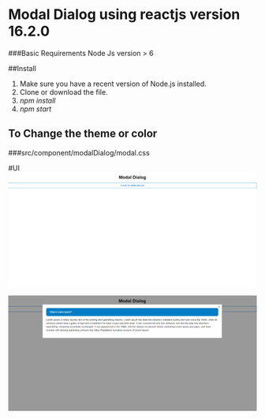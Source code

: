 # Modal Dialog using reactjs version 16.2.0

###Basic Requirements
Node Js version > 6

##Install
1. Make sure you have a recent version of Node.js installed.
2. Clone or download the file.
3. *npm install* 
4. *npm start*

## To Change the theme or color

###src/component/modalDialog/modal.css

#UI 
![Image of initial landing](https://github.com/annaimaha/modal-dialog/blob/master/src/images/initial.png)


![Image of initial page](https://github.com/annaimaha/modal-dialog/blob/master/src/images/modal_dialog_box.png)